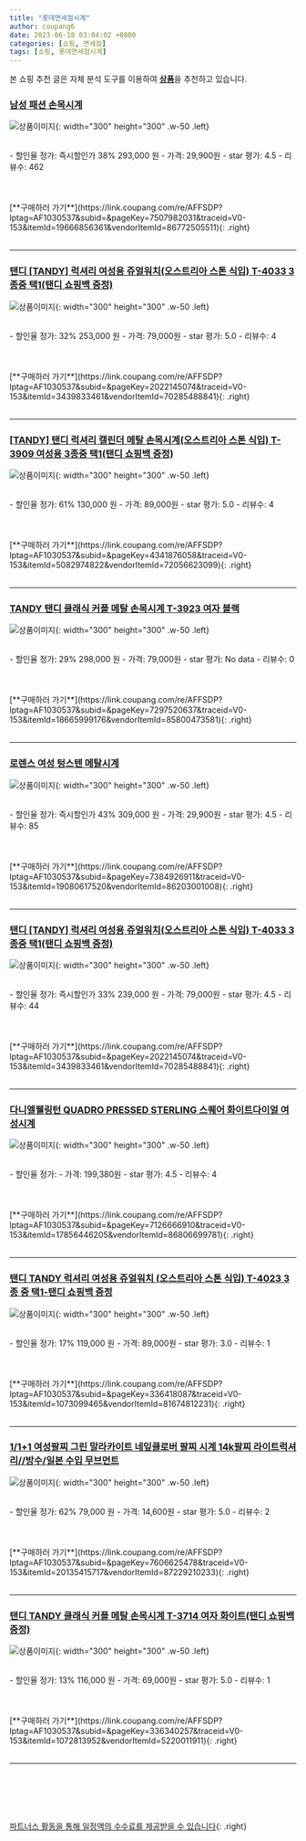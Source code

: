 ```yaml
---
title: "롯데면세점시계"
author: coupang6
date: 2023-06-18 03:04:02 +0800
categories: [쇼핑, 면세점]
tags: [쇼핑, 롯데면세점시계]
---
```


본 쇼핑 추천 글은 자체 분석 도구를 이용하여 [**상품**](https://link.coupang.com/a/bao1ui)을 추천하고 있습니다.

### [남성 패션 손목시계](https://link.coupang.com/re/AFFSDP?lptag=AF1030537&subid=&pageKey=7507982031&traceid=V0-153&itemId=19666856361&vendorItemId=86772505511)

![상품이미지](https://thumbnail6.coupangcdn.com/thumbnails/remote/230x230ex/image/vendor_inventory/a299/654e1ed789577e544e68129486e4100ca21ea4e8c9d12be05400133bdba3.jpg){: width="300" height="300" .w-50 .left}


<br>
- 할인율 정가: 즉시할인가 38%  293,000   원
- 가격: 29,900원
- star 평가: 4.5
- 리뷰수: 462
<br>
<br>
<br>
<br>
[**구매하러 가기**](https://link.coupang.com/re/AFFSDP?lptag=AF1030537&subid=&pageKey=7507982031&traceid=V0-153&itemId=19666856361&vendorItemId=86772505511){: .right}
<br>
<br>

---

### [탠디 [TANDY] 럭셔리 여성용 쥬얼워치(오스트리아 스톤 식입) T-4033 3종중 택1(탠디 쇼핑백 증정)](https://link.coupang.com/re/AFFSDP?lptag=AF1030537&subid=&pageKey=2022145074&traceid=V0-153&itemId=3439833461&vendorItemId=70285488841)

![상품이미지](https://thumbnail9.coupangcdn.com/thumbnails/remote/230x230ex/image/vendor_inventory/7ed6/953260c3bfc11adc36f2e27b7d9d83c8340130939d5601819831c8fe2ce3.jpg){: width="300" height="300" .w-50 .left}


<br>
- 할인율 정가: 32%  253,000   원
- 가격: 79,000원
- star 평가: 5.0
- 리뷰수: 4
<br>
<br>
<br>
<br>
[**구매하러 가기**](https://link.coupang.com/re/AFFSDP?lptag=AF1030537&subid=&pageKey=2022145074&traceid=V0-153&itemId=3439833461&vendorItemId=70285488841){: .right}
<br>
<br>

---

### [[TANDY] 탠디 럭셔리 캘린더 메탈 손목시계(오스트리아 스톤 식입) T-3909 여성용 3종중 택1(탠디 쇼핑백 증정)](https://link.coupang.com/re/AFFSDP?lptag=AF1030537&subid=&pageKey=4341876058&traceid=V0-153&itemId=5082974822&vendorItemId=72056623099)

![상품이미지](https://thumbnail10.coupangcdn.com/thumbnails/remote/230x230ex/image/vendor_inventory/0c37/d587413ae877916c86cf7f82734a76a2353d1df87cb54f7db7be01eb50ab.jpg){: width="300" height="300" .w-50 .left}


<br>
- 할인율 정가: 61%  130,000   원
- 가격: 89,000원
- star 평가: 5.0
- 리뷰수: 4
<br>
<br>
<br>
<br>
[**구매하러 가기**](https://link.coupang.com/re/AFFSDP?lptag=AF1030537&subid=&pageKey=4341876058&traceid=V0-153&itemId=5082974822&vendorItemId=72056623099){: .right}
<br>
<br>

---

### [TANDY 탠디 클래식 커플 메탈 손목시계 T-3923 여자 블랙](https://link.coupang.com/re/AFFSDP?lptag=AF1030537&subid=&pageKey=7297520637&traceid=V0-153&itemId=18665999176&vendorItemId=85800473581)

![상품이미지](https://thumbnail6.coupangcdn.com/thumbnails/remote/230x230ex/image/vendor_inventory/5890/5c7b9f8a1b651ca808360a5a632d95339b4fa8ae181edd09e6db6189e338.jpg){: width="300" height="300" .w-50 .left}


<br>
- 할인율 정가: 29%  298,000   원
- 가격: 79,000원
- star 평가: No data
- 리뷰수: 0
<br>
<br>
<br>
<br>
[**구매하러 가기**](https://link.coupang.com/re/AFFSDP?lptag=AF1030537&subid=&pageKey=7297520637&traceid=V0-153&itemId=18665999176&vendorItemId=85800473581){: .right}
<br>
<br>

---

### [로렌스 여성 텅스텐 메탈시계](https://link.coupang.com/re/AFFSDP?lptag=AF1030537&subid=&pageKey=7384926911&traceid=V0-153&itemId=19080617520&vendorItemId=86203001008)

![상품이미지](https://thumbnail8.coupangcdn.com/thumbnails/remote/230x230ex/image/vendor_inventory/689d/d3a60805e7725296cdfae271bb35902fa44e8f018c7a827e933e214f4485.png){: width="300" height="300" .w-50 .left}


<br>
- 할인율 정가: 즉시할인가 43%  309,000   원
- 가격: 29,900원
- star 평가: 4.5
- 리뷰수: 85
<br>
<br>
<br>
<br>
[**구매하러 가기**](https://link.coupang.com/re/AFFSDP?lptag=AF1030537&subid=&pageKey=7384926911&traceid=V0-153&itemId=19080617520&vendorItemId=86203001008){: .right}
<br>
<br>

---

### [탠디 [TANDY] 럭셔리 여성용 쥬얼워치(오스트리아 스톤 식입) T-4033 3종중 택1(탠디 쇼핑백 증정)](https://link.coupang.com/re/AFFSDP?lptag=AF1030537&subid=&pageKey=2022145074&traceid=V0-153&itemId=3439833461&vendorItemId=70285488841)

![상품이미지](https://thumbnail9.coupangcdn.com/thumbnails/remote/230x230ex/image/vendor_inventory/7ed6/953260c3bfc11adc36f2e27b7d9d83c8340130939d5601819831c8fe2ce3.jpg){: width="300" height="300" .w-50 .left}


<br>
- 할인율 정가: 즉시할인가 33%  239,000   원
- 가격: 79,000원
- star 평가: 4.5
- 리뷰수: 44
<br>
<br>
<br>
<br>
[**구매하러 가기**](https://link.coupang.com/re/AFFSDP?lptag=AF1030537&subid=&pageKey=2022145074&traceid=V0-153&itemId=3439833461&vendorItemId=70285488841){: .right}
<br>
<br>

---

### [다니엘웰링턴 QUADRO PRESSED STERLING 스퀘어 화이트다이얼 여성시계](https://link.coupang.com/re/AFFSDP?lptag=AF1030537&subid=&pageKey=7126666910&traceid=V0-153&itemId=17856446205&vendorItemId=86806699781)

![상품이미지](https://thumbnail6.coupangcdn.com/thumbnails/remote/230x230ex/image/retail/images/2023/08/07/12/2/ba7da162-2b9c-4ad8-86e0-16f7f839c3d3.jpg){: width="300" height="300" .w-50 .left}


<br>
- 할인율 정가: 
- 가격: 199,380원
- star 평가: 4.5
- 리뷰수: 4
<br>
<br>
<br>
<br>
[**구매하러 가기**](https://link.coupang.com/re/AFFSDP?lptag=AF1030537&subid=&pageKey=7126666910&traceid=V0-153&itemId=17856446205&vendorItemId=86806699781){: .right}
<br>
<br>

---

### [탠디 TANDY 럭셔리 여성용 쥬얼워치 (오스트리아 스톤 식입) T-4023 3종 중 택1-탠디 쇼핑백 증정](https://link.coupang.com/re/AFFSDP?lptag=AF1030537&subid=&pageKey=336418087&traceid=V0-153&itemId=1073099465&vendorItemId=81674812231)

![상품이미지](https://thumbnail10.coupangcdn.com/thumbnails/remote/230x230ex/image/vendor_inventory/16c8/6f7bee0d04522bcbfb65f76faf5b6feca54ccab5abc697468489d5036099.jpg){: width="300" height="300" .w-50 .left}


<br>
- 할인율 정가: 17%  119,000   원
- 가격: 89,000원
- star 평가: 3.0
- 리뷰수: 1
<br>
<br>
<br>
<br>
[**구매하러 가기**](https://link.coupang.com/re/AFFSDP?lptag=AF1030537&subid=&pageKey=336418087&traceid=V0-153&itemId=1073099465&vendorItemId=81674812231){: .right}
<br>
<br>

---

### [1/1+1 여성팔찌 그린 말라카이트 네잎클로버 팔찌 시계 14k팔찌 라이트럭셔리//방수/일본 수입 무브먼트](https://link.coupang.com/re/AFFSDP?lptag=AF1030537&subid=&pageKey=7606625478&traceid=V0-153&itemId=20135415717&vendorItemId=87229210233)

![상품이미지](https://thumbnail10.coupangcdn.com/thumbnails/remote/230x230ex/image/vendor_inventory/7bc1/ae424ee9c9abf79c53a70fbe3b0394069f5261498f4839a84d03415254ac.jpg){: width="300" height="300" .w-50 .left}


<br>
- 할인율 정가: 62%  79,000   원
- 가격: 14,600원
- star 평가: 5.0
- 리뷰수: 2
<br>
<br>
<br>
<br>
[**구매하러 가기**](https://link.coupang.com/re/AFFSDP?lptag=AF1030537&subid=&pageKey=7606625478&traceid=V0-153&itemId=20135415717&vendorItemId=87229210233){: .right}
<br>
<br>

---

### [탠디 TANDY 클래식 커플 메탈 손목시계 T-3714 여자 화이트(탠디 쇼핑백 증정)](https://link.coupang.com/re/AFFSDP?lptag=AF1030537&subid=&pageKey=336340257&traceid=V0-153&itemId=1072813952&vendorItemId=5220011911)

![상품이미지](https://thumbnail10.coupangcdn.com/thumbnails/remote/230x230ex/image/vendor_inventory/0995/4b6e260b60c1776c977ca84efc48031b7c6fbf810302aa68de771e89cf01.jpg){: width="300" height="300" .w-50 .left}


<br>
- 할인율 정가: 13%  116,000   원
- 가격: 69,000원
- star 평가: 5.0
- 리뷰수: 1
<br>
<br>
<br>
<br>
[**구매하러 가기**](https://link.coupang.com/re/AFFSDP?lptag=AF1030537&subid=&pageKey=336340257&traceid=V0-153&itemId=1072813952&vendorItemId=5220011911){: .right}
<br>
<br>

---
<br><br><br><br><br> [파트너스 활동을 통해 일정액의 수수료를 제공받을 수 있습니다](https://link.coupang.com/a/bao1ui){: .right}